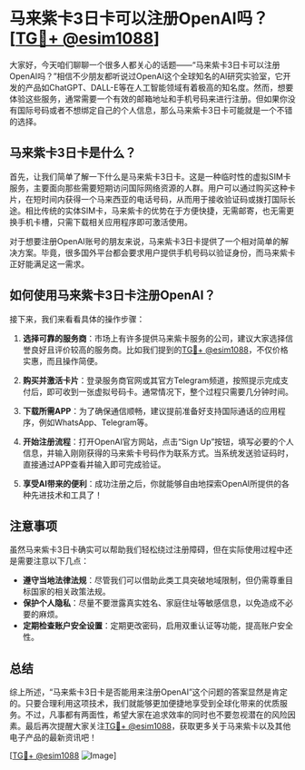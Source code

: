 # 马来紫卡3日卡可以注册OpenAI吗？[[TG💪+ @esim1088](https://t.me/s/esim1088)]

大家好，今天咱们聊聊一个很多人都关心的话题——“马来紫卡3日卡可以注册OpenAI吗？”相信不少朋友都听说过OpenAI这个全球知名的AI研究实验室，它开发的产品如ChatGPT、DALL-E等在人工智能领域有着极高的知名度。然而，想要体验这些服务，通常需要一个有效的邮箱地址和手机号码来进行注册。但如果你没有国际号码或者不想绑定自己的个人信息，那么马来紫卡3日卡可能就是一个不错的选择。

## 马来紫卡3日卡是什么？

首先，让我们简单了解一下什么是马来紫卡3日卡。这是一种临时性的虚拟SIM卡服务，主要面向那些需要短期访问国际网络资源的人群。用户可以通过购买这种卡片，在短时间内获得一个马来西亚的电话号码，从而用于接收验证码或拨打国际长途。相比传统的实体SIM卡，马来紫卡的优势在于方便快捷，无需邮寄，也无需更换手机卡槽，只需下载相关应用程序即可激活使用。

对于想要注册OpenAI账号的朋友来说，马来紫卡3日卡提供了一个相对简单的解决方案。毕竟，很多国外平台都会要求用户提供手机号码以验证身份，而马来紫卡正好能满足这一需求。

## 如何使用马来紫卡3日卡注册OpenAI？

接下来，我们来看看具体的操作步骤：

1. **选择可靠的服务商**：市场上有许多提供马来紫卡服务的公司，建议大家选择信誉良好且评价较高的服务商。比如我们提到的[TG💪+ @esim1088](https://t.me/s/esim1088)，不仅价格实惠，而且操作简便。

2. **购买并激活卡片**：登录服务商官网或其官方Telegram频道，按照提示完成支付后，即可收到一张虚拟号码卡。通常情况下，整个过程只需要几分钟时间。

3. **下载所需APP**：为了确保通信顺畅，建议提前准备好支持国际通话的应用程序，例如WhatsApp、Telegram等。

4. **开始注册流程**：打开OpenAI官方网站，点击“Sign Up”按钮，填写必要的个人信息，并输入刚刚获得的马来紫卡号码作为联系方式。当系统发送验证码时，直接通过APP查看并输入即可完成验证。

5. **享受AI带来的便利**：成功注册之后，你就能够自由地探索OpenAI所提供的各种先进技术和工具了！

## 注意事项

虽然马来紫卡3日卡确实可以帮助我们轻松绕过注册障碍，但在实际使用过程中还是需要注意以下几点：

- **遵守当地法律法规**：尽管我们可以借助此类工具突破地域限制，但仍需尊重目标国家的相关政策法规。
- **保护个人隐私**：尽量不要泄露真实姓名、家庭住址等敏感信息，以免造成不必要的麻烦。
- **定期检查账户安全设置**：定期更改密码，启用双重认证等功能，提高账户安全性。

## 总结

综上所述，“马来紫卡3日卡是否能用来注册OpenAI”这个问题的答案显然是肯定的。只要合理利用这项技术，我们就能够更加便捷地享受到全球化带来的优质服务。不过，凡事都有两面性，希望大家在追求效率的同时也不要忽视潜在的风险因素。最后再次提醒大家关注[TG💪+ @esim1088](https://t.me/s/esim1088)，获取更多关于马来紫卡以及其他电子产品的最新资讯吧！

[[TG💪+ @esim1088](https://t.me/s/esim1088) ![Image](https://i.postimg.cc/4NQfJmqS/Snipaste-2025-05-13-00-14-12.png)]
